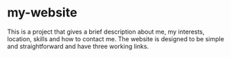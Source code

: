 # my-website
This is a project that gives a brief description about me, my interests, location, skills and how to contact me. 
The website is designed to be simple and straightforward and have three working links. 
